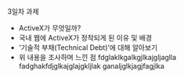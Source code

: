 3일차 과제

* ActiveX가 무엇일까?  
* 국내 웹에 ActiveX가 정착되게 된 이유 및 배경  
* ‘기술적 부채(Technical Debt)’에 대해 알아보기  
* 위 내용을 조사하며 느낀 점
fdglaklkgalkgjlkajgljaglla
fadghakfdjglkajglajgkljlak
ganaljglkjagjfagjlka
